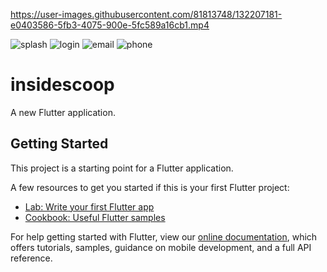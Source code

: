 

https://user-images.githubusercontent.com/81813748/132207181-e0403586-5fb3-4075-900e-5fc589a16cb1.mp4

![splash](https://user-images.githubusercontent.com/81813748/132204044-e27b212c-3765-4f26-b244-1b6677733806.jpg)
![login](https://user-images.githubusercontent.com/81813748/132203776-46bd66df-6c53-439c-8fec-1bffdc228a5a.jpg)
![email](https://user-images.githubusercontent.com/81813748/132204080-ab3e60db-89b1-4a1f-b022-989d2753ab42.jpg)
![phone](https://user-images.githubusercontent.com/81813748/132204108-74962b06-2409-492e-be31-f0f6d22251f2.jpg)

# insidescoop

A new Flutter application.

## Getting Started

This project is a starting point for a Flutter application.

A few resources to get you started if this is your first Flutter project:

- [Lab: Write your first Flutter app](https://flutter.dev/docs/get-started/codelab)
- [Cookbook: Useful Flutter samples](https://flutter.dev/docs/cookbook)

For help getting started with Flutter, view our
[online documentation](https://flutter.dev/docs), which offers tutorials,
samples, guidance on mobile development, and a full API reference.
